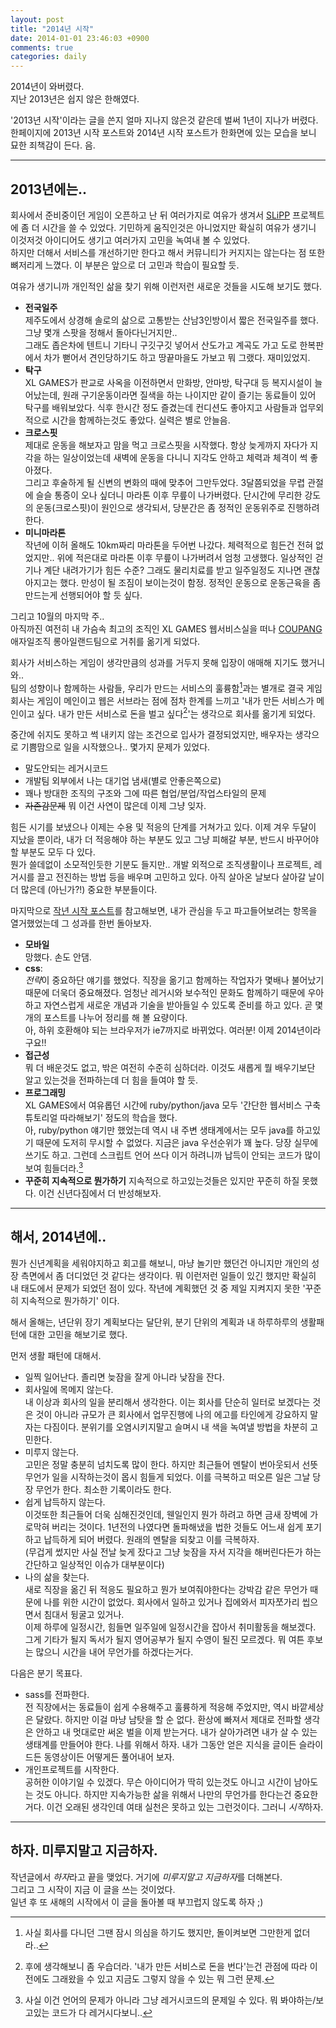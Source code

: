 ```yaml
---
layout: post
title: "2014년 시작"
date: 2014-01-01 23:46:03 +0900
comments: true
categories: daily 
---
```


2014년이 와버렸다.  
지난 2013년은 쉽지 않은 한해였다.

'2013년 시작'이라는 글을 쓴지 얼마 지나지 않은것 같은데 벌써 1년이 지나가 버렸다.  
한페이지에 2013년 시작 포스트와 2014년 시작 포스트가 한화면에 있는 모습을 보니 묘한 죄책감이 든다. 음.

<!-- more -->

----

## 2013년에는..

회사에서 준비중이던 게임이 오픈하고 난 뒤 여러가지로 여유가 생겨서 [SLiPP](http://slipp.net) 프로젝트에 좀 더 시간을 쓸 수 있었다. 기민하게 움직인것은 아니었지만 확실히 여유가 생기니 이것저것 아이디어도 생기고 여러가지 고민을 녹여내 볼 수 있었다.  
하지만 더해서 서비스를 개선하기만 한다고 해서 커뮤니티가 커지지는 않는다는 점 또한 뼈저리게 느꼈다. 이 부분은 앞으로 더 고민과 학습이 필요할 듯.

여유가 생기니까 개인적인 삶을 찾기 위해 이런저런 새로운 것들을 시도해 보기도 했다.  

- **전국일주**  
    제주도에서 상경해 솔로의 삶으로 고통받는 산남3인방이서 짧은 전국일주를 했다. 그냥 몇개 스팟을 정해서 돌아다닌거지만..  
    그래도 좁은차에 텐트니 기타니 구깃구깃 넣어서 산도가고 계곡도 가고 도로 한복판에서 차가 뻗어서 견인당하기도 하고 땅끝마을도 가보고 뭐 그랬다. 재미있었지.
- **탁구**  
    XL GAMES가 판교로 사옥을 이전하면서 만화방, 안마방, 탁구대 등 복지시설이 늘어났는데, 원래 구기운동이라면 질색을 하는 나이지만 같이 즐기는 동료들이 있어 탁구를 배워보았다. 식후 한시간 정도 즐겼는데 컨디션도 좋아지고 사람들과 업무외적으로 시간을 함께하는것도 좋았다. 실력은 별로 안늘음.
- **크로스핏**  
    제대로 운동을 해보자고 맘을 먹고 크로스핏을 시작했다. 항상 늦게까지 자다가 지각을 하는 일상이었는데 새벽에 운동을 다니니 지각도 안하고 체력과 체격이 썩 좋아졌다.  
    그리고 후술하게 될 신변의 변화의 때에 맞추어 그만두었다. 3달쯤되었을 무렵 관절에 슬슬 통증이 오나 싶더니 마라톤 이후 무릎이 나가버렸다. 단시간에 무리한 강도의 운동(크로스핏)이 원인으로 생각되서, 당분간은 좀 정적인 운동위주로 진행하려 한다. 
- **미니마라톤**  
    작년에 이허 올해도 10km짜리 마라톤을 두어번 나갔다. 체력적으로 힘든건 전혀 없었지만.. 위에 적은대로 마라톤 이후 무릎이 나가버려서 엄청 고생했다. 일상적인 걷기나 계단 내려가기가 힘든 수준? 그래도 물리치료를 받고 일주일정도 지나면 괜찮아지고는 했다. 만성이 될 조짐이 보이는것이 함정. 정적인 운동으로 운동근육을 좀 만드는게 선행되어야 할 듯 싶다.

그리고 10월의 마지막 주..  
아직까진 여전히 내 가슴속 최고의 조직인 XL GAMES 웹서비스실을 떠나 [COUPANG](http://coupang.com) 애자일조직 롱아일랜드팀으로 거취를 옮기게 되었다.

회사가 서비스하는 게임이 생각만큼의 성과를 거두지 못해 입장이 애매해 지기도 했거니와..  
팀의 성향이나 함께하는 사람들, 우리가 만드는 서비스의 훌륭함[^1]과는 별개로 결국 게임회사는 게임이 메인이고 웹은 서브라는 점에 점차 한계를 느끼고 '내가 만든 서비스가 메인이고 싶다. 내가 만든 서비스로 돈을 벌고 싶다[^2]'는 생각으로 회사를 옮기게 되었다. 

중간에 쉬지도 못하고 썩 내키지 않는 조건으로 입사가 결정되었지만, 배우자는 생각으로 기쁨맘으로 일을 시작했으나.. 몇가지 문제가 있었다.

- 말도안되는 레거시코드
- 개발팀 외부에서 나는 대기업 냄새(별로 안좋은쪽으로)
- 꽤나 방대한 조직의 구조와 그에 따른 협업/분업/작업스타일의 문제
- <del>자존감문제</del> 뭐 이건 사연이 많은데 이제 그냥 잊자.

힘든 시기를 보냈으나 이제는 수용 및 적응의 단계를 거쳐가고 있다. 이제 겨우 두달이 지났을 뿐이라, 내가 더 적응해야 하는 부분도 있고 그냥 피해갈 부분, 반드시 바꾸어야 할 부분도 모두 다 있다.  
뭔가 쓸데없이 소모적인듯한 기분도 들지만.. 개발 외적으로 조직생활이나 프로젝트, 레거시를 끌고 전진하는 방법 등을 배우며 고민하고 있다. 아직 살아온 날보다 살아갈 날이 더 많은데 (아닌가?!) 중요한 부분들이다.

마지막으로 [작년 시작 포스트](../new-year-2013)를 참고해보면, 내가 관심을 두고 파고들어보려는 항목을 열거했었는데 그 성과를 한번 돌아보자.

- **모바일**  
    망했다. 손도 안댐.
- **css**:  
    *전략*이 중요하단 얘기를 했었다. 직장을 옮기고 함께하는 작업자가 몇배나 불어났기 때문에 더욱더 중요해졌다. 엄청난 레거시와 보수적인 문화도 함께하기 때문에 우아하고 자연스럽게 새로운 개념과 기술을 받아들일 수 있도록 준비를 하고 있다. 곧 몇개의 포스트를 나누어 정리를 해 볼 요량이다.  
    아, 하위 호환해야 되는 브라우저가 ie7까지로 바뀌었다. 여러분! 이제 2014년이라구요!!
- **접근성**  
    뭐 더 배운것도 없고, 밖은 여전히 수준히 심하더라. 이것도 새롭게 뭘 배우기보단 알고 있는것을 전파하는데 더 힘을 들여야 할 듯.
- **프로그래밍**  
    XL GAMES에서 여유롭던 시간에 ruby/python/java 모두 '간단한 웹서비스 구축 튜토리얼 따라해보기' 정도의 학습을 했다.  
    아, ruby/python 얘기만 했었는데 역시 내 주변 생태계에서는 모두 java를 하고있기 때문에 도저히 무시할 수 없었다. 지금은 java 우선순위가 꽤 높다. 당장 실무에 쓰기도 하고. 그런데 스크립트 언어 쓰다 이거 하려니까 납득이 안되는 코드가 많이 보여 힘들더라.[^3]  
- **꾸준히 지속적으로 뭔가하기**
    지속적으로 하고있는것들은 있지만 꾸준히 하질 못했다. 이건 신년다짐에서 더 반성해보자.

----

## 해서, 2014년에..

뭔가 신년계획을 세워야지하고 회고를 해보니, 마냥 놀기만 했던건 아니지만 개인의 성장 측면에서 좀 더디었던 것 같다는 생각이다. 뭐 이런저런 일들이 있긴 했지만 확실히 내 태도에서 문제가 되었던 점이 있다. 작년에 계획했던 것 중 제일 지켜지지 못한 '꾸준히 지속적으로 뭔가하기'
이다.

해서 올해는, 년단위 장기 계획보다는 달단위, 분기 단위의 계획과 내 하루하루의 생활패턴에 대한 고민을 해보기로 했다.

먼저 생활 패턴에 대해서.

- 일찍 일어난다. 졸리면 늦잠을 잘게 아니라 낮잠을 잔다.
- 회사일에 목메지 않는다.  
    내 이상과 회사의 일을 분리해서 생각한다. 이는 회사를 단순히 일터로 보겠다는 것은 것이 아니라 규모가 큰 회사에서 업무진행에 나의 에고를 타인에게 강요하지 말자는 다짐이다. 분위기를 오염시키지말고 슬며시 내 색을 녹여낼 방법을 차분히 고민한다.
- 미루지 않는다.  
    고민은 정말 충분히 넘치도록 많이 한다. 하지만 최근들어 멘탈이 번아웃되서 선뜻 무언가 일을 시작하는것이 몹시 힘들게 되었다. 이를 극복하고 떠오른 일은 그날 당장 무언가 한다. 최소한 기록이라도 한다.
- 쉽게 납득하지 않는다.  
    이것또한 최근들어 더욱 심해진것인데, 웬일인지 뭔가 하려고 하면 금새 장벽에 가로막혀 버리는 것이다. 1년전의 나였다면 돌파해냈을 법한 것들도 어느새 쉽게 포기하고 납득하게 되어 버렸다. 원래의 멘탈을 되찾고 이를 극복하자.  
    (무겁게 썼지만 사실 전날 늦게 잤다고 그냥 늦잠을 자서 지각을 해버린다든가 하는 간단하고 일상적인 이슈가 대부분이다)
- 나의 삶을 찾는다.  
    새로 직장을 옮긴 뒤 적응도 필요하고 뭔가 보여줘야한다는 강박감 같은 무언가 때문에 나를 위한 시간이 없었다. 회사에서 일하고 있거나 집에와서 피자쪼가리 씹으면서 침대서 뒹굴고 있거나.  
    이제 하루에 일정시간, 힘들면 일주일에 일정시간을 잡아서 취미활동을 해보겠다.  
    그게 기타가 될지 독서가 될지 영어공부가 될지 수영이 될진 모르겠다. 뭐 여튼 후보는 많으니 시간을 내어 무언가를 하겠다는거다.

다음은 분기 목표다.

- sass를 전파한다.  
    전 직장에서는 동료들이 쉽게 수용해주고 훌륭하게 적응해 주었지만, 역시 바깥세상은 달랐다. 하지만 이걸 마냥 남탓을 할 순 없다. 환상에 빠져서 제대로 전파할 생각은 안하고 내 멋대로만 써온 벌을 이제 받는거다. 내가 살아가려면 내가 살 수 있는 생태계를 만들어야 한다. 나를 위해서 하자. 내가 그동안 얻은 지식을 글이든 슬라이드든 동영상이든 어떻게든 풀어내어 보자.
- 개인프로젝트를 시작한다.  
    공허한 이야기일 수 있겠다. 무슨 아이디어가 딱히 있는것도 아니고 시간이 남아도는 것도 아니다. 하지만 지속가능한 삶을 위해서 나만의 무언가를 한다는건 중요한거다. 이건 오래된 생각인데 여태 실천은 못하고 있는 그런것이다. 그러니 *시작*하자.

----

## 하자. 미루지말고 지금하자.

작년글에서 *하자*라고 끝을 맺었다. 거기에 *미루지말고 지금하자*를 더해본다.  
그리고 그 시작이 지금 이 글을 쓰는 것이었다.  
일년 후 또 새해의 시작에서 이 글을 돌아볼 때 부끄럽지 않도록 하자 ;)



[^1]: 사실 회사를 다니던 그땐 잠시 의심을 하기도 했지만, 돌이켜보면 그만한게 없더라..
[^2]: 후에 생각해보니 좀 우습더라. '내가 만든 서비스로 돈을 번다'는건 관점에 따라 이전에도 그래왔을 수 있고 지금도 그렇지 않을 수 있는 뭐 그런 문제.
[^3]: 사실 이건 언어의 문제가 아니라 그냥 레거시코드의 문제일 수 있다. 뭐 봐야하는/보고있는 코드가 다 레거시다보니..